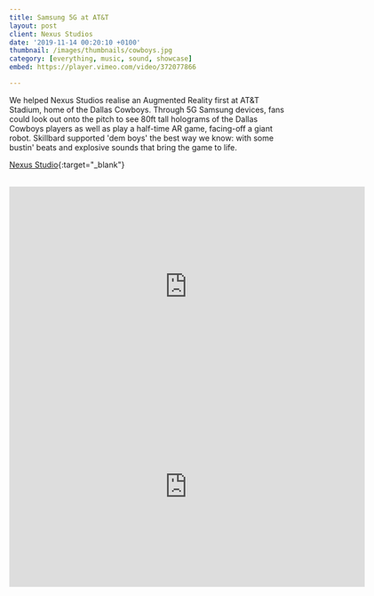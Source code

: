 ```yaml
---
title: Samsung 5G at AT&T
layout: post
client: Nexus Studios
date: '2019-11-14 00:20:10 +0100'
thumbnail: /images/thumbnails/cowboys.jpg
category: [everything, music, sound, showcase]
embed: https://player.vimeo.com/video/372077866

---
```


We helped Nexus Studios realise an Augmented Reality first at AT&T Stadium, home of the Dallas Cowboys. Through 5G Samsung devices, fans could look out onto the pitch to see 80ft tall holograms of the Dallas Cowboys players as well as play a half-time AR game, facing-off a giant robot. Skillbard supported 'dem boys' the best way we know: with some bustin' beats and explosive sounds that bring the game to life.

[Nexus Studio](https://nexusstudios.com/work/samsung-ar/){:target="_blank"}  

<br>
<iframe width="640" height="360" src="https://www.youtube.com/embed/y8LL61liMAM" frameborder="0" allow="accelerometer; autoplay; encrypted-media; gyroscope; picture-in-picture" allowfullscreen></iframe>

<iframe width="640" height="360" src="https://www.youtube.com/embed/Dq_-ESeMLnE" frameborder="0" allow="accelerometer; autoplay; encrypted-media; gyroscope; picture-in-picture" allowfullscreen></iframe>